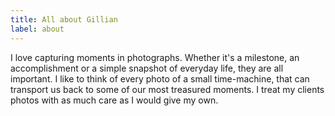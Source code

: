 ```yaml
---
title: All about Gillian
label: about
---
```


I love capturing moments in photographs.  Whether it's a milestone, an accomplishment or a simple snapshot of everyday life, they are all important.  I like to think of every photo of a small time-machine, that can transport us back to some of our most treasured moments.   I treat my clients photos with as much care as I would give my own.
